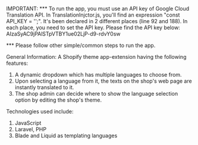 IMPORTANT:
*** To run the app, you must use an API key of Google Cloud Translation API. In TranslationInjctor.js, you'll find an expression "const API_KEY = '';". It's been declared in 2 different places (line 92 and 188). In each place, you need to set the API key. Please find the API key below:
AIzaSyAC9jPAlSTpVTBY1ue02LjP-d9-rdvY0sw

*** Please follow other simple/common steps to run the app.

General Information:
A Shopify theme app-extension having the following features:
1. A dynamic dropdown which has multiple languages to choose from.
2. Upon selecting a language from it, the texts on the shop's web page are instantly translated to it.
3. The shop admin can decide where to show the language selection option by editing the shop's theme.

Technologies used include:
1. JavaScript
2. Laravel, PHP
3. Blade and Liquid as templating languages
